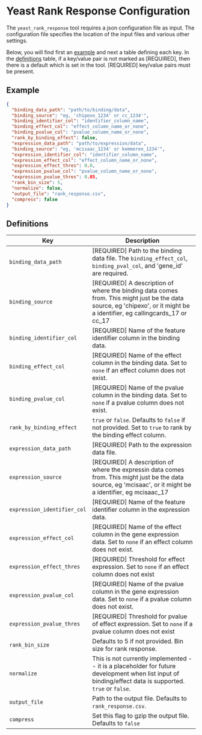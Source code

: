 # Yeast Rank Response Configuration

The `yeast_rank_response` tool requires a json configuration file as input.
The configuration file specifies the location of the input files and various
other settings.  

Below, you will find first an [example](#example) and next a table defining
each key. In the [definitions](#definitions) table, if a key/value pair is
not marked as [REQUIRED], then there is a default which is set in the tool.
[REQUIRED] key/value pairs must be present.

## Example

```json
{
  "binding_data_path": "path/to/binding/data",
  "binding_source": "eg, 'chipexo_1234' or cc_1234'",
  "binding_identifier_col": "identifier_column_name",
  "binding_effect_col": "effect_column_name_or_none",
  "binding_pvalue_col": "pvalue_column_name_or_none",
  "rank_by_binding_effect": false,
  "expression_data_path": "path/to/expression/data",
  "binding_source": "eg, 'mcisaac_1234' or kemmeren_1234'",
  "expression_identifier_col": "identifier_column_name",
  "expression_effect_col": "effect_column_name_or_none",
  "expression_effect_thres": 0.0,
  "expression_pvalue_col": "pvalue_column_name_or_none",
  "expression_pvalue_thres": 0.05,
  "rank_bin_size": 5,
  "normalize": false,
  "output_file": "rank_response.csv",
  "compress": false
}
```

## Definitions

| Key                          | Description |
|------------------------------|-------------|
| `binding_data_path`          | [REQUIRED] Path to the binding data file. The `binding_effect_col`, `binding_pval_col`, and 'gene_id' are required.|
| `binding_source`          | [REQUIRED] A description of where the binding data comes from. This might just be the data source, eg 'chipexo', or it might be a identifier, eg callingcards_17 or cc_17|
| `binding_identifier_col`     | [REQUIRED] Name of the feature identifier column in the binding data.|
| `binding_effect_col`         | [REQUIRED] Name of the effect column in the binding data. Set to `none` if an effect column does not exist.|
| `binding_pvalue_col`         | [REQUIRED] Name of the pvalue column in the binding data. Set to `none` if a pvalue column does not exist.|
| `rank_by_binding_effect`             | `true` or `false`. Defaults to `false` if not provided. Set to `true` to rank by the binding effect column.|
| `expression_data_path`       | [REQUIRED] Path to the expression data file.|
| `expression_source`       | [REQUIRED] A description of where the expressin data comes from. This might just be the data source, eg 'mcisaac', or it might be a identifier, eg mcisaac_17|
| `expression_identifier_col`  | [REQUIRED] Name of the feature identifier column in the expression data.|
| `expression_effect_col`      | [REQUIRED] Name of the effect column in the gene expression data. Set to `none` if an effect column does not exist.|
| `expression_effect_thres`    | [REQUIRED] Threshold for effect expression. Set to `none` if an effect column does not exist|
| `expression_pvalue_col`      | [REQUIRED] Name of the pvalue column in the gene expression data. Set to `none` if a pvalue column does not exist.|
| `expression_pvalue_thres`    | [REQUIRED] Threshold for pvalue of effect expression. Set to `none` if a pvalue column does not exist|
| `rank_bin_size`              | Defaults to 5 if not provided. Bin size for rank response.|
| `normalize`                  | This is not currently implemented -- it is a placeholder for future development when list input of binding/effect data is supported. `true` or `false`.|
| `output_file`                | Path to the output file. Defaults to `rank_response.csv`.|
| `compress`                   | Set this flag to gzip the output file. Defaults to `false` |
